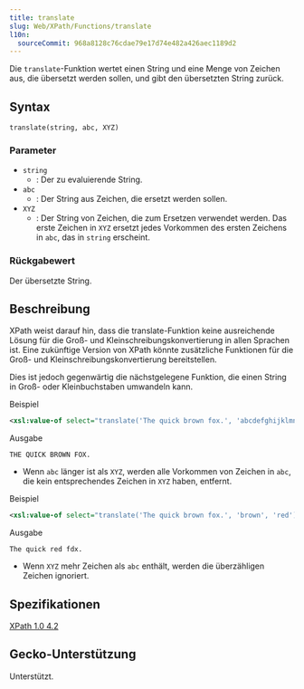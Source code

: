 ```yaml
---
title: translate
slug: Web/XPath/Functions/translate
l10n:
  sourceCommit: 968a8128c76cdae79e17d74e482a426aec1189d2
---
```


Die `translate`-Funktion wertet einen String und eine Menge von Zeichen aus, die übersetzt werden sollen, und gibt den übersetzten String zurück.

## Syntax

```plain
translate(string, abc, XYZ)
```

### Parameter

- `string`
  - : Der zu evaluierende String.
- `abc`
  - : Der String aus Zeichen, die ersetzt werden sollen.
- `XYZ`
  - : Der String von Zeichen, die zum Ersetzen verwendet werden. Das erste Zeichen in `XYZ` ersetzt jedes Vorkommen des ersten Zeichens in `abc`, das in `string` erscheint.

### Rückgabewert

Der übersetzte String.

## Beschreibung

XPath weist darauf hin, dass die translate-Funktion keine ausreichende Lösung für die Groß- und Kleinschreibungskonvertierung in allen Sprachen ist. Eine zukünftige Version von XPath könnte zusätzliche Funktionen für die Groß- und Kleinschreibungskonvertierung bereitstellen.

Dies ist jedoch gegenwärtig die nächstgelegene Funktion, die einen String in Groß- oder Kleinbuchstaben umwandeln kann.

Beispiel

```xml
<xsl:value-of select="translate('The quick brown fox.', 'abcdefghijklmnopqrstuvwxyz', 'ABCDEFGHIJKLMNOPQRSTUVWXYZ')" />
```

Ausgabe

```plain
THE QUICK BROWN FOX.
```

- Wenn `abc` länger ist als `XYZ`, werden alle Vorkommen von Zeichen in `abc`, die kein entsprechendes Zeichen in `XYZ` haben, entfernt.

Beispiel

```xml
<xsl:value-of select="translate('The quick brown fox.', 'brown', 'red')" />
```

Ausgabe

```plain
The quick red fdx.
```

- Wenn `XYZ` mehr Zeichen als `abc` enthält, werden die überzähligen Zeichen ignoriert.

## Spezifikationen

[XPath 1.0 4.2](https://www.w3.org/TR/1999/REC-xpath-19991116/#function-translate)

## Gecko-Unterstützung

Unterstützt.
